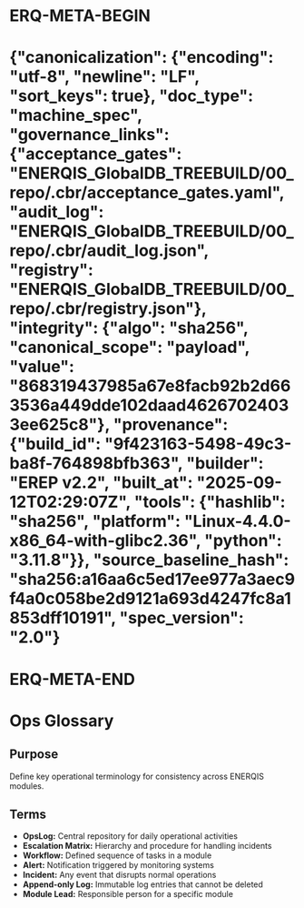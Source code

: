 # ERQ-META-BEGIN
# {"canonicalization": {"encoding": "utf-8", "newline": "LF", "sort_keys": true}, "doc_type": "machine_spec", "governance_links": {"acceptance_gates": "ENERQIS_GlobalDB_TREEBUILD/00_repo/.cbr/acceptance_gates.yaml", "audit_log": "ENERQIS_GlobalDB_TREEBUILD/00_repo/.cbr/audit_log.json", "registry": "ENERQIS_GlobalDB_TREEBUILD/00_repo/.cbr/registry.json"}, "integrity": {"algo": "sha256", "canonical_scope": "payload", "value": "868319437985a67e8facb92b2d663536a449dde102daad46267024033ee625c8"}, "provenance": {"build_id": "9f423163-5498-49c3-ba8f-764898bfb363", "builder": "EREP v2.2", "built_at": "2025-09-12T02:29:07Z", "tools": {"hashlib": "sha256", "platform": "Linux-4.4.0-x86_64-with-glibc2.36", "python": "3.11.8"}}, "source_baseline_hash": "sha256:a16aa6c5ed17ee977a3aec9f4a0c058be2d9121a693d4247fc8a1853dff10191", "spec_version": "2.0"}
# ERQ-META-END
# Ops Glossary

## Purpose
Define key operational terminology for consistency across ENERQIS modules.

## Terms
- **OpsLog:** Central repository for daily operational activities
- **Escalation Matrix:** Hierarchy and procedure for handling incidents
- **Workflow:** Defined sequence of tasks in a module
- **Alert:** Notification triggered by monitoring systems
- **Incident:** Any event that disrupts normal operations
- **Append-only Log:** Immutable log entries that cannot be deleted
- **Module Lead:** Responsible person for a specific module